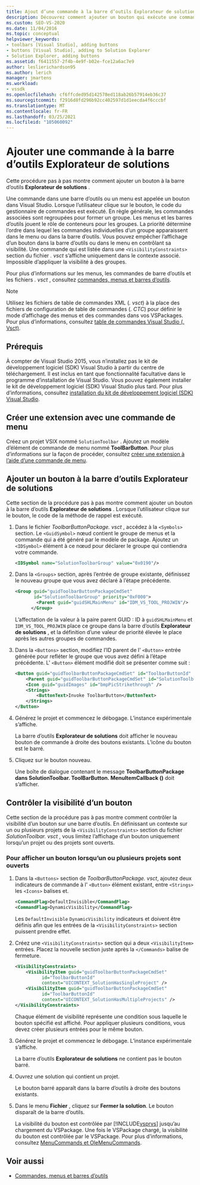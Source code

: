 ```yaml
---
title: Ajout d’une commande à la barre d’outils Explorateur de solutions | Microsoft Docs
description: Découvrez comment ajouter un bouton qui exécute une commande à la barre d’outils Explorateur de solutions dans Visual Studio.
ms.custom: SEO-VS-2020
ms.date: 11/04/2016
ms.topic: conceptual
helpviewer_keywords:
- toolbars [Visual Studio], adding buttons
- buttons [Visual Studio], adding to Solution Explorer
- Solution Explorer, adding buttons
ms.assetid: f6411557-2f4b-4e9f-b02e-fce12a6ac7e9
author: leslierichardson95
ms.author: lerich
manager: jmartens
ms.workload:
- vssdk
ms.openlocfilehash: cf6ffcded95d142578ed118ab26b57914eb36c37
ms.sourcegitcommit: f2916d8fd296b92cc402597d1d1eecda4f6cccbf
ms.translationtype: MT
ms.contentlocale: fr-FR
ms.lasthandoff: 03/25/2021
ms.locfileid: "105060092"
---
```

# <a name="add-a-command-to-the-solution-explorer-toolbar"></a>Ajouter une commande à la barre d’outils Explorateur de solutions
Cette procédure pas à pas montre comment ajouter un bouton à la barre d’outils **Explorateur de solutions** .

 Une commande dans une barre d’outils ou un menu est appelée un bouton dans Visual Studio. Lorsque l’utilisateur clique sur le bouton, le code du gestionnaire de commandes est exécuté. En règle générale, les commandes associées sont regroupées pour former un groupe. Les menus et les barres d’outils jouent le rôle de conteneurs pour les groupes. La priorité détermine l’ordre dans lequel les commandes individuelles d’un groupe apparaissent dans le menu ou dans la barre d’outils. Vous pouvez empêcher l’affichage d’un bouton dans la barre d’outils ou dans le menu en contrôlant sa visibilité. Une commande qui est listée dans une `<VisibilityConstraints>` section du fichier *. vsct* s’affiche uniquement dans le contexte associé. Impossible d’appliquer la visibilité à des groupes.

 Pour plus d’informations sur les menus, les commandes de barre d’outils et les fichiers *. vsct* , consultez [commandes, menus et barres d’outils](../extensibility/internals/commands-menus-and-toolbars.md).

> [!NOTE]
> Utilisez les fichiers de table de commandes XML (*. vsct*) à la place des fichiers de configuration de table de commandes (*. CTC*) pour définir le mode d’affichage des menus et des commandes dans vos VSPackages. Pour plus d’informations, consultez [table de commandes Visual Studio (. Vsct)](../extensibility/internals/visual-studio-command-table-dot-vsct-files.md).

## <a name="prerequisites"></a>Prérequis
 À compter de Visual Studio 2015, vous n’installez pas le kit de développement logiciel (SDK) Visual Studio à partir du centre de téléchargement. Il est inclus en tant que fonctionnalité facultative dans le programme d’installation de Visual Studio. Vous pouvez également installer le kit de développement logiciel (SDK) Visual Studio plus tard. Pour plus d’informations, consultez [installation du kit de développement logiciel (SDK) Visual Studio](../extensibility/installing-the-visual-studio-sdk.md).

## <a name="create-an-extension-with-a-menu-command"></a>Créer une extension avec une commande de menu
 Créez un projet VSIX nommé `SolutionToolbar` . Ajoutez un modèle d’élément de commande de menu nommé **ToolBarButton**. Pour plus d’informations sur la façon de procéder, consultez [créer une extension à l’aide d’une commande de menu](../extensibility/creating-an-extension-with-a-menu-command.md).

## <a name="add-a-button-to-the-solution-explorer-toolbar"></a>Ajouter un bouton à la barre d’outils Explorateur de solutions
 Cette section de la procédure pas à pas montre comment ajouter un bouton à la barre d’outils **Explorateur de solutions** . Lorsque l’utilisateur clique sur le bouton, le code de la méthode de rappel est exécuté.

1. Dans le fichier *ToolbarButtonPackage. vsct* , accédez à la  `<Symbols>` section. Le `<GuidSymbol>`  nœud contient le groupe de menus et la commande qui a été généré par le modèle de package. Ajoutez un `<IDSymbol>` élément à ce nœud pour déclarer le groupe qui contiendra votre commande.

    ```xml
    <IDSymbol name="SolutionToolbarGroup" value="0x0190"/>
    ```

2. Dans la `<Groups>` section, après l’entrée de groupe existante, définissez le nouveau groupe que vous avez déclaré à l’étape précédente.

    ```xml
    <Group guid="guidToolbarButtonPackageCmdSet"
           id="SolutionToolbarGroup" priority="0xF000">
            <Parent guid="guidSHLMainMenu" id="IDM_VS_TOOL_PROJWIN"/>
          </Group>
    ```

     L’affectation de la valeur à la paire parent GUID : ID à `guidSHLMainMenu` et `IDM_VS_TOOL_PROJWIN` place ce groupe dans la barre d’outils **Explorateur de solutions** , et la définition d’une valeur de priorité élevée le place après les autres groupes de commandes.

3. Dans la `<Buttons>` section, modifiez l’ID parent de l' `<Button>` entrée générée pour refléter le groupe que vous avez défini à l’étape précédente. L' `<Button>` élément modifié doit se présenter comme suit :

    ```xml
    <Button guid="guidToolbarButtonPackageCmdSet" id="ToolbarButtonId" priority="0x0100" type="Button">
        <Parent guid="guidToolbarButtonPackageCmdSet" id="SolutionToolbarGroup" />
        <Icon guid="guidImages" id="bmpPicStrikethrough" />
        <Strings>
            <ButtonText>Invoke ToolbarButton</ButtonText>
        </Strings>
    </Button>
    ```

4. Générez le projet et commencez le débogage. L’instance expérimentale s’affiche.

     La barre d’outils **Explorateur de solutions** doit afficher le nouveau bouton de commande à droite des boutons existants. L’icône du bouton est le barré.

5. Cliquez sur le bouton nouveau.

     Une boîte de dialogue contenant le message **ToolbarButtonPackage dans SolutionToolbar. ToolBarButton. MenuItemCallback ()** doit s’afficher.

## <a name="control-the-visibility-of-a-button"></a>Contrôler la visibilité d’un bouton
 Cette section de la procédure pas à pas montre comment contrôler la visibilité d’un bouton sur une barre d’outils. En définissant un contexte sur un ou plusieurs projets de la `<VisibilityConstraints>` section du fichier *SolutionToolbar. vsct* , vous limitez l’affichage d’un bouton uniquement lorsqu’un projet ou des projets sont ouverts.

### <a name="to-display-a-button-when-one-or-more-projects-are-open"></a>Pour afficher un bouton lorsqu’un ou plusieurs projets sont ouverts

1. Dans la `<Buttons>` section de *ToolbarButtonPackage. vsct*, ajoutez deux indicateurs de commande à l' `<Button>` élément existant, entre `<Strings>` les `<Icons>` balises et.

   ```xml
   <CommandFlag>DefaultInvisible</CommandFlag>
   <CommandFlag>DynamicVisibility</CommandFlag>
   ```

    Les `DefaultInvisible` `DynamicVisibility` indicateurs et doivent être définis afin que les entrées de la `<VisibilityConstraints>` section puissent prendre effet.

2. Créez une `<VisibilityConstraints>` section qui a deux `<VisibilityItem>` entrées. Placez la nouvelle section juste après la `</Commands>` balise de fermeture.

   ```xml
   <VisibilityConstraints>
       <VisibilityItem guid="guidToolbarButtonPackageCmdSet"
             id="ToolbarButtonId"
             context="UICONTEXT_SolutionHasSingleProject" />
       <VisibilityItem guid="guidToolbarButtonPackageCmdSet"
             id="ToolbarButtonId"
             context="UICONTEXT_SolutionHasMultipleProjects" />
   </VisibilityConstraints>
   ```

    Chaque élément de visibilité représente une condition sous laquelle le bouton spécifié est affiché. Pour appliquer plusieurs conditions, vous devez créer plusieurs entrées pour le même bouton.

3. Générez le projet et commencez le débogage. L’instance expérimentale s’affiche.

    La barre d’outils **Explorateur de solutions** ne contient pas le bouton barré.

4. Ouvrez une solution qui contient un projet.

    Le bouton barré apparaît dans la barre d’outils à droite des boutons existants.

5. Dans le menu **Fichier** , cliquez sur **Fermer la solution**. Le bouton disparaît de la barre d’outils.

   La visibilité du bouton est contrôlée par [!INCLUDE[vsprvs](../code-quality/includes/vsprvs_md.md)] jusqu’au chargement du VSPackage. Une fois le VSPackage chargé, la visibilité du bouton est contrôlée par le VSPackage.  Pour plus d’informations, consultez [MenuCommands et OleMenuCommands](/previous-versions/visualstudio/visual-studio-2015/misc/menucommands-vs-olemenucommands?preserve-view=true&view=vs-2015).

## <a name="see-also"></a>Voir aussi
- [Commandes, menus et barres d’outils](../extensibility/internals/commands-menus-and-toolbars.md)
